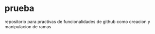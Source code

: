 # prueba
repositorio para practivas de funcionalidades de github como creacion y manipulacion de ramas
